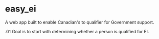 # easy_ei
A web app built to enable Canadian's to qualifier for Government support.

.01 Goal is to start with determining whether a person is qualified for EI.
